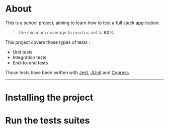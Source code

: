 # About

This is a school project, aiming to learn how to test a full stack application.

> The minimum coverage to reach is set to **80%**

This project covers those types of tests :

- Unit tests
- Integration tests
- End-to-end tests

Those tests have been written with [Jest](), [JUnit]() and [Cypress]()

---

# Installing the project

# Run the tests suites
